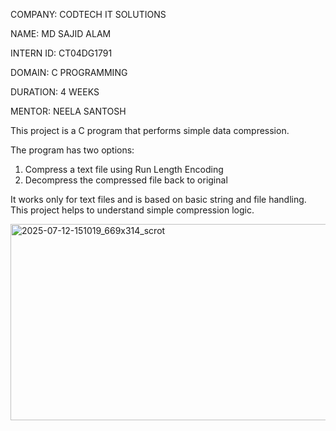 COMPANY: CODTECH IT SOLUTIONS

NAME: MD SAJID ALAM

INTERN ID: CT04DG1791

DOMAIN: C PROGRAMMING

DURATION: 4 WEEKS

MENTOR: NEELA SANTOSH


This project is a C program that performs simple data compression.

The program has two options:
1. Compress a text file using Run Length Encoding
2. Decompress the compressed file back to original

It works only for text files and is based on basic string and file handling.
This project helps to understand simple compression logic.


<img width="669" height="314" alt="2025-07-12-151019_669x314_scrot" src="https://github.com/user-attachments/assets/c26bafdd-c9b1-4459-ae34-b1f4bd47e4c0" />
